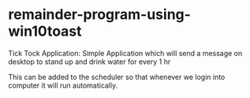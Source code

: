 # remainder-program-using-win10toast
Tick Tock Application:
Simple Application which will send a message on desktop to stand up and drink water for every 1 hr

This can be added to the scheduler so that whenever we login into computer it will run automatically.
